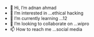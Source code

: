 - 👋 Hi, I’m adnan ahmad
- 👀 I’m interested in ...ethical hacking
- 🌱 I’m currently learning ...12
- 💞️ I’m looking to collaborate on ...wipro
- 📫 How to reach me ...social media


<!---
adnahm213/adnahm213 is a ✨ special ✨ repository because its `README.md` (this file) appears on your GitHub profile.
You can click the Preview link to take a look at your changes.
--->
